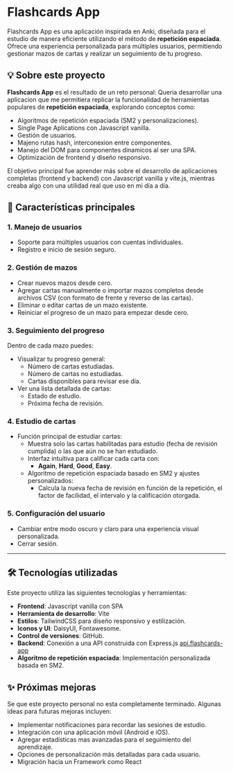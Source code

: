 # Flashcards App

Flashcards App es una aplicación inspirada en Anki, diseñada para el estudio de manera eficiente utilizando el método de **repetición espaciada**. Ofrece una experiencia personalizada para múltiples usuarios, permitiendo gestionar mazos de cartas y realizar un seguimiento de tu progreso.

## 💡 Sobre este proyecto

**Flashcards App** es el resultado de un reto personal: Queria desarrollar una aplicacion que me permitiera replicar la funcionalidad de herramientas populares de **repetición espaciada**, explorando conceptos como:

- Algoritmos de repetición espaciada (SM2 y personalizaciones).
- Single Page Aplications con Javascript vanilla.
- Gestión de usuarios.
- Majeno rutas hash, interconexion entre componentes.
- Manejo del DOM para componentes dinamicos al ser una SPA.
- Optimización de frontend y diseño responsivo.

El objetivo principal fue aprender más sobre el desarrollo de aplicaciones completas (frontend y backend) con Javascript vanilla y vite.js, mientras creaba algo con una utilidad real que uso en mi día a día.

## 🧩 Características principales

### 1. **Manejo de usuarios**
- Soporte para múltiples usuarios con cuentas individuales.
- Registro e inicio de sesión seguro.

### 2. **Gestión de mazos**
- Crear nuevos mazos desde cero.
- Agregar cartas manualmente o importar mazos completos desde archivos CSV (con formato de frente y reverso de las cartas).
- Eliminar o editar cartas de un mazo existente.
- Reiniciar el progreso de un mazo para empezar desde cero.

### 3. **Seguimiento del progreso**
Dentro de cada mazo puedes:
- Visualizar tu progreso general:
  - Número de cartas estudiadas.
  - Número de cartas no estudiadas.
  - Cartas disponibles para revisar ese día.
- Ver una lista detallada de cartas:
  - Estado de estudio.
  - Próxima fecha de revisión.

### 4. **Estudio de cartas**
- Función principal de estudiar cartas:
  - Muestra solo las cartas habilitadas para estudio (fecha de revisión cumplida) o las que aún no se han estudiado.
  - Interfaz intuitiva para calificar cada carta con:
    - **Again**, **Hard**, **Good**, **Easy**.
  - Algoritmo de repetición espaciada basado en SM2 y ajustes personalizados:
    - Calcula la nueva fecha de revisión en función de la repetición, el factor de facilidad, el intervalo y la calificación otorgada.

### 5. **Configuración del usuario**
- Cambiar entre modo oscuro y claro para una experiencia visual personalizada.
- Cerrar sesión.

---

## 🛠️ Tecnologías utilizadas

Este proyecto utiliza las siguientes tecnologías y herramientas:

- **Frontend**: Javascript vanilla con SPA
- **Herramienta de desarrollo**: Vite
- **Estilos**: TailwindCSS para diseño responsivo y estilización.
- **Iconos y UI**: DaisyUI, Fontawesome.
- **Control de versiones**: GitHub.
- **Backend**: Conexión a una API construida con Express.js [api.flashcards-app](https://github.com/kaizendev26/api.flashcards-app)
- **Algoritmo de repetición espaciada**: Implementación personalizada basada en SM2.

## ✨ Próximas mejoras

Se que este proyecto personal no esta completamente terminado. Algunas ideas para futuras mejoras incluyen:

- Implementar notificaciones para recordar las sesiones de estudio.
- Integración con una aplicación móvil (Android e iOS).
- Agregar estadísticas mas avanzadas para el seguimiento del aprendizaje.
- Opciones de personalización más detalladas para cada usuario.
- Migración hacia un Framework como React

